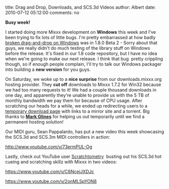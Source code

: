 title: Drag and Drop, Downloads, and SCS.3d Videos
author: Albert
date: 2010-07-12 05:12:00
comments: no

**Busy week!**

I started doing more Mixxx development on **Windows** this week and I've been trying to fix lots of little bugs.
I'm pretty embarrassed at how badly [broken drag-and-drop on Windows](https://bugs.launchpad.net/mixxx/+bug/325337) was in 1.8.0 Beta 2 - Sorry about that guys, we really didn't do much testing of the library stuff on Windows before the release.
It's fixed in our 1.8 code repository, but I have no idea when we're going to make our next release.
I think that bug  pretty crippling though, so if enough people complain, I'll try to talk our Windows packager into building a **new version** for you guys.

On Saturday, we woke up to a **nice surprise** from our downloads.mixxx.org hosting provider.
They **cut off** downloads to Mixxx 1.7.2 for Win32 because we had too many requests to it!
We had a couple thousand downloads in one day, and apparently they're unable to provide us with the 5 TB of monthly bandwidth we pay them for because of CPU usage.
After scratching our heads for a while, we ended up redirecting users to a [temporary download page](http://downloads.mixxx.org/mixxx-1.7.2/mixxx-1.7.2-win32.html) with links to a mirror site and a torrent.
Big thanks to **[Mark Glines](http://www.glines.org/)** for helping us out temporarily until we find a permanent hosting solution!

Our MIDI guru, Sean Pappalardo, has put a new video this week showcasing the SCS.3d and SCS.3m MIDI controllers in action:

http://www.youtube.com/v/73ermPUL-Og

Lastly, check out YouTube user [Scratchtometry](http://www.youtube.com/user/Scratchometry)  busting out his SCS.3d hot cueing and scratching skillz with Mixxx in two videos:

https://www.youtube.com/v/C6NcejJXDJc

https://www.youtube.com/v/2onMLSpYON8
